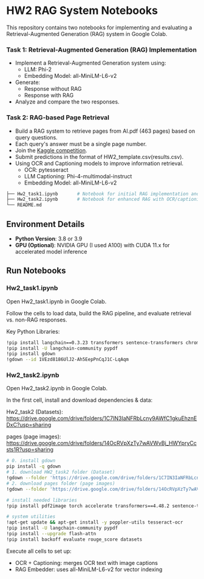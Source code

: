 # HW2 RAG System Notebooks

This repository contains two notebooks for implementing and evaluating a Retrieval-Augmented Generation (RAG) system in Google Colab.

### **Task 1**: Retrieval-Augmented Generation (RAG) Implementation
- Implement a Retrieval-Augmented Generation system using:
  - LLM: Phi-2
  - Embedding Model: all-MiniLM-L6-v2
- Generate:
  - Response without RAG
  - Response with RAG
- Analyze and compare the two responses.

### **Task 2**: RAG-based Page Retrieval
- Build a RAG system to retrieve pages from AI.pdf (463 pages) based on query questions.
- Each query's answer must be a single page number.
- Join the [Kaggle competition](https://www.kaggle.com/t/e5a90293e822445b98a7d60be57aa67c).
- Submit predictions in the format of HW2_template.csv(results.csv).
- Using OCR and Captioning models to improve information retrieval.
  - OCR: pytesseract
  - LLM Captioning: Phi-4-multimodal-instruct
  - Embedding Model: all-MiniLM-L6-v2

```bash
├── Hw2_task1.ipynb       # Notebook for initial RAG implementation and analysis in Resume
├── Hw2_task2.ipynb       # Notebook for enhanced RAG with OCR/captioning and page-level reasoning
└── README.md             
```

## Environment Details

- **Python Version**: 3.8 or 3.9
- **GPU (Optional)**: NVIDIA GPU (I used A100) with CUDA 11.x for accelerated model inference

## Run Notebooks

### Hw2_task1.ipynb
Open Hw2_task1.ipynb in Google Colab.

Follow the cells to load data, build the RAG pipeline, and evaluate retrieval vs. non-RAG responses.

Key Python Libraries:

```bash
!pip install langchain==0.3.23 transformers sentence-transformers chromadb torch accelerate
!pip install -U langchain-community pypdf
!pip install gdown
!gdown --id 1VEzd8186UlJ2-Ah5EepPnCqJ1C-LqAqm
```

### Hw2_task2.ipynb
Open Hw2_task2.ipynb in Google Colab.

In the first cell, install and download dependencies & data:

Hw2_task2 (Datasets): https://drive.google.com/drive/folders/1C7IN3IaNFRbLcny9AWfC1gkuEhznEDxC?usp=sharing

pages (page images): https://drive.google.com/drive/folders/14OcRVpXzTy7wAVWvBj_HWYpryCcsts1R?usp=sharing


```bash
# 0. install gdown
pip install -q gdown
# 1. download HW2_task2 folder (Dataset)
!gdown --folder 'https://drive.google.com/drive/folders/1C7IN3IaNFRbLcny9AWfC1gkuEhznEDxC?usp=sharing' -O ./Hw2_task2
# 2. download pages folder (page images)
!gdown --folder 'https://drive.google.com/drive/folders/14OcRVpXzTy7wAVWvBj_HWYpryCcsts1R?usp=sharing' -O ./pages

# install needed libraries
!pip install pdf2image torch accelerate transformers==4.48.2 sentence-transformers chromadb pandas langchain faiss-cpu pillow pytesseract

# system utilities
!apt-get update && apt-get install -y poppler-utils tesseract-ocr
!pip install -U langchain-community pypdf
!pip install --upgrade flash-attn
!pip install backoff evaluate rouge_score datasets
```

Execute all cells to set up:
- OCR + Captioning: merges OCR text with image captions
- RAG Embedder: uses all-MiniLM-L6-v2 for vector indexing
